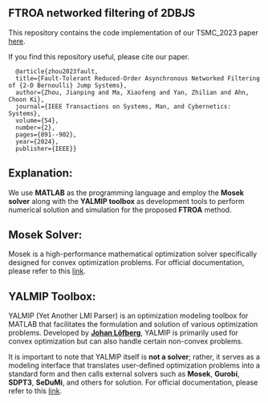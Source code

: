 ## FTROA networked filtering of 2DBJS

This repository contains the code implementation of our TSMC_2023 paper [here](https://ieeexplore.ieee.org/abstract/document/10287368).

If you find this repository useful, please cite our paper.
```
  @article{zhou2023fault,
  title={Fault-Tolerant Reduced-Order Asynchronous Networked Filtering of {2-D Bernoulli} Jump Systems},
  author={Zhou, Jianping and Ma, Xiaofeng and Yan, Zhilian and Ahn, Choon Ki},
  journal={IEEE Transactions on Systems, Man, and Cybernetics: Systems},
  volume={54},
  number={2},
  pages={891--902},
  year={2024},
  publisher={IEEE}}
```
## Explanation:
We use **MATLAB** as the programming language and employ the **Mosek solver** along with the **YALMIP toolbox** as development tools to perform numerical solution and simulation for the proposed **FTROA** method.

## Mosek Solver:
Mosek is a high-performance mathematical optimization solver specifically designed for convex optimization problems. For official documentation, please refer to this [link](https://www.mosek.com/documentation/).

## YALMIP Toolbox:
YALMIP (Yet Another LMI Parser) is an optimization modeling toolbox for MATLAB that facilitates the formulation and solution of various optimization problems. Developed by [**Johan Löfberg**](https://scholar.google.com/citations?user=No-9sDUAAAAJ&hl=en), YALMIP is primarily used for convex optimization but can also handle certain non-convex problems.

It is important to note that YALMIP itself is **not a solver**; rather, it serves as a modeling interface that translates user-defined optimization problems into a standard form and then calls external solvers such as **Mosek**, **Gurobi**, **SDPT3**, **SeDuMi**, and others for solution. For official documentation, please refer to this [link](https://yalmip.github.io/).

